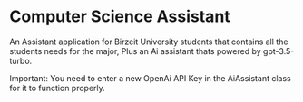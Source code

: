 # Computer Science Assistant
An Assistant application for Birzeit University students that contains all the students needs for the major, Plus an Ai assistant thats powered by gpt-3.5-turbo.

Important: You need to enter a new OpenAi API Key in the AiAssistant class for it to function properly.
